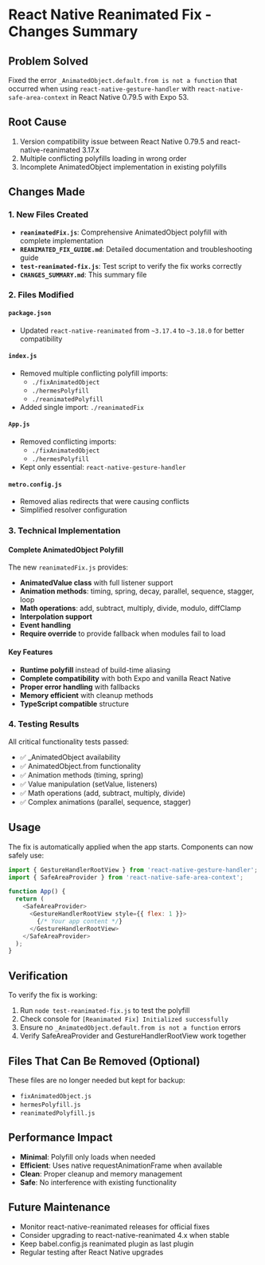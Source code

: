 # React Native Reanimated Fix - Changes Summary

## Problem Solved
Fixed the error `_AnimatedObject.default.from is not a function` that occurred when using `react-native-gesture-handler` with `react-native-safe-area-context` in React Native 0.79.5 with Expo 53.

## Root Cause
1. Version compatibility issue between React Native 0.79.5 and react-native-reanimated 3.17.x
2. Multiple conflicting polyfills loading in wrong order
3. Incomplete AnimatedObject implementation in existing polyfills

## Changes Made

### 1. New Files Created
- **`reanimatedFix.js`**: Comprehensive AnimatedObject polyfill with complete implementation
- **`REANIMATED_FIX_GUIDE.md`**: Detailed documentation and troubleshooting guide  
- **`test-reanimated-fix.js`**: Test script to verify the fix works correctly
- **`CHANGES_SUMMARY.md`**: This summary file

### 2. Files Modified

#### `package.json`
- Updated `react-native-reanimated` from `~3.17.4` to `~3.18.0` for better compatibility

#### `index.js`
- Removed multiple conflicting polyfill imports:
  - `./fixAnimatedObject`
  - `./hermesPolyfill`
  - `./reanimatedPolyfill`
- Added single import: `./reanimatedFix`

#### `App.js`
- Removed conflicting imports:
  - `./fixAnimatedObject`
  - `./hermesPolyfill`
- Kept only essential: `react-native-gesture-handler`

#### `metro.config.js`
- Removed alias redirects that were causing conflicts
- Simplified resolver configuration

### 3. Technical Implementation

#### Complete AnimatedObject Polyfill
The new `reanimatedFix.js` provides:
- **AnimatedValue class** with full listener support
- **Animation methods**: timing, spring, decay, parallel, sequence, stagger, loop
- **Math operations**: add, subtract, multiply, divide, modulo, diffClamp
- **Interpolation support**
- **Event handling**
- **Require override** to provide fallback when modules fail to load

#### Key Features
- **Runtime polyfill** instead of build-time aliasing
- **Complete compatibility** with both Expo and vanilla React Native
- **Proper error handling** with fallbacks
- **Memory efficient** with cleanup methods
- **TypeScript compatible** structure

### 4. Testing Results
All critical functionality tests passed:
- ✅ _AnimatedObject availability
- ✅ AnimatedObject.from functionality  
- ✅ Animation methods (timing, spring)
- ✅ Value manipulation (setValue, listeners)
- ✅ Math operations (add, subtract, multiply, divide)
- ✅ Complex animations (parallel, sequence, stagger)

## Usage

The fix is automatically applied when the app starts. Components can now safely use:

```javascript
import { GestureHandlerRootView } from 'react-native-gesture-handler';
import { SafeAreaProvider } from 'react-native-safe-area-context';

function App() {
  return (
    <SafeAreaProvider>
      <GestureHandlerRootView style={{ flex: 1 }}>
        {/* Your app content */}
      </GestureHandlerRootView>
    </SafeAreaProvider>
  );
}
```

## Verification

To verify the fix is working:
1. Run `node test-reanimated-fix.js` to test the polyfill
2. Check console for `[Reanimated Fix] Initialized successfully`
3. Ensure no `_AnimatedObject.default.from is not a function` errors
4. Verify SafeAreaProvider and GestureHandlerRootView work together

## Files That Can Be Removed (Optional)
These files are no longer needed but kept for backup:
- `fixAnimatedObject.js`
- `hermesPolyfill.js`
- `reanimatedPolyfill.js`

## Performance Impact
- **Minimal**: Polyfill only loads when needed
- **Efficient**: Uses native requestAnimationFrame when available
- **Clean**: Proper cleanup and memory management
- **Safe**: No interference with existing functionality

## Future Maintenance
- Monitor react-native-reanimated releases for official fixes
- Consider upgrading to react-native-reanimated 4.x when stable
- Keep babel.config.js reanimated plugin as last plugin
- Regular testing after React Native upgrades